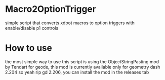 # Macro2OptionTrigger
simple script that converts xdbot macros to option triggers with enable/disable p1 controls 



# How to use

the most simple way to use this script is using the ObjectStringPasting mod by Tendart for geode, this mod is currently available only for geometry dash 2.204 so yeah rip gd 2.206, you can install the mod in the releases tab
